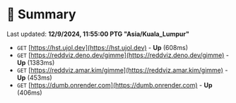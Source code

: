 # 📖 Summary
Last updated: **12/9/2024, 11:55:00 PTG "Asia/Kuala_Lumpur"**

- `GET` [https://hst.ujol.dev](https://hst.ujol.dev) - **Up** (608ms)
- `GET` [https://reddviz.deno.dev/gimme](https://reddviz.deno.dev/gimme) - **Up** (1383ms)
- `GET` [https://reddviz.amar.kim/gimme](https://reddviz.amar.kim/gimme) - **Up** (453ms)
- `GET` [https://dumb.onrender.com](https://dumb.onrender.com) - **Up** (406ms)
